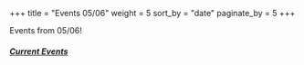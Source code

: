 +++
title = "Events 05/06"
weight = 5
sort_by = "date"
paginate_by = 5
+++

Events from 05/06!

##### [<i class="bi bi-bell-fill"></i> Current Events](@/events/_index.md)
